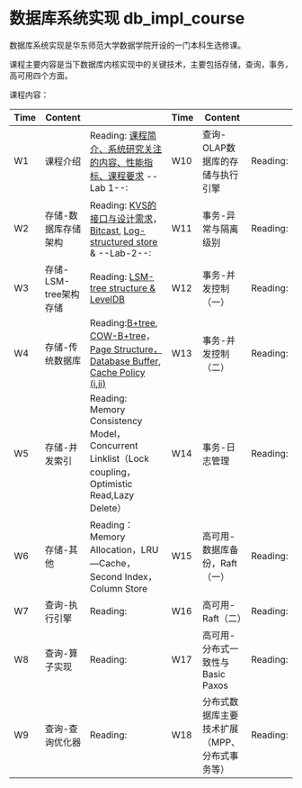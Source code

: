 # 数据库系统实现 db_impl_course

数据库系统实现是华东师范大学数据学院开设的一门本科生选修课。

课程主要内容是当下数据库内核实现中的关键技术，主要包括存储，查询，事务，高可用四个方面。


课程内容：

| Time | Content| |Time|Content| |
|------|-------|------|------|------|------|
|W1| 课程介绍|Reading: [课程简介、系统研究关注的内容、性能指标、课程要求](https://github.com/dase314/dase314.github.io/blob/main/files/W1-Intro.pptx) --Lab 1--:  |W10| 查询-OLAP数据库的存储与执行引擎 | Reading:|
|W2|存储-数据库存储架构|Reading: [KVS的接口与设计需求](https://github.com/dase314/dase314.github.io/blob/main/files/W2-KVS%E6%8E%A5%E5%8F%A3.pptx)， [Bitcast](https://github.com/dase314/dase314.github.io/blob/main/files/W2-Bitcast.pptx), [Log-structured store](http://blog.notdot.net/2009/12/Damn-Cool-Algorithms-Log-structured-storage) &  --Lab-2--: |W11| 事务-异常与隔离级别|Reading:|
|W3|存储-LSM-tree架构存储|Reading: [LSM-tree structure & LevelDB](https://github.com/dase314/dase314.github.io/blob/main/files/W2-LSM-tree.pptx) |W12| 事务-并发控制（一）|Reading:|
|W4|存储-传统数据库|Reading:[B+tree](https://www.geeksforgeeks.org/introduction-of-b-tree/?ref=lbp),  [COW-B+tree](http://www.bzero.se/ldapd/btree.html)，[Page Structure，Database Buffer](https://github.com/dase314/dase314.github.io/blob/main/files/W4-BufferPool.pptx), [Cache Policy (i](https://www.geeksforgeeks.org/page-replacement-algorithms-in-operating-systems/)[,ii)](http://www.mathcs.emory.edu/~cheung/Courses/355/Syllabus/9-virtual-mem/SC-replace.html) |W13| 事务-并发控制（二）|Reading:|
|W5|存储-并发索引|Reading: Memory Consistency Model，Concurrent Linklist（Lock coupling，Optimistic Read,Lazy Delete）|W14| 事务-日志管理|Reading:|
|W6|存储-其他 |Reading：Memory Allocation，LRU—Cache，Second Index， Column Store|W15|高可用-数据库备份，Raft（一）|Reading:|
|W7|查询-执行引擎|Reading:|W16|高可用-Raft（二）|Reading:|
|W8|查询-算子实现|Reading:|W17|高可用-分布式一致性与Basic Paxos|Reading:|
|W9|查询-查询优化器|Reading:|W18|分布式数据库主要技术扩展（MPP、分布式事务等）|Reading:|
